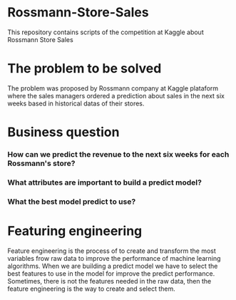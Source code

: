 # Rossmann-Store-Sales
This repository contains scripts of the competition at Kaggle about Rossmann Store Sales


<h1>The problem to be solved</h1>

The problem was proposed by Rossmann  company at Kaggle plataform where the sales managers ordered a prediction about sales in the next six weeks based in historical datas of their stores.


<h1>Business question</h1>

<h3>How can we predict the revenue to the next six weeks for each Rossmann's store?</h3>
<h3>What attributes are important to build a predict model?</h3>
<h3>What the best model predict to use?</h3>


<h1>Featuring engineering</h1>

Feature engineering is the process of to create and transform the most variables frow raw data to improve the performance of machine learning algorithms. When we are building a predict model we have to select the best features to use in the model for improve the predict performance. Sometimes, there is not the features needed in the raw data, then the feature engineering is the way to create and select them.
